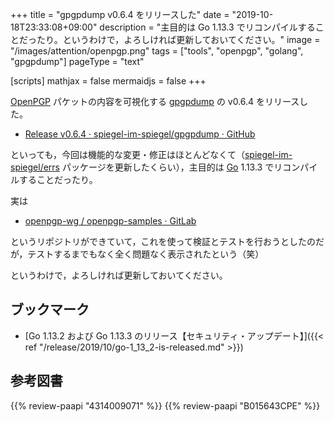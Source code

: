 +++
title = "gpgpdump v0.6.4 をリリースした"
date =  "2019-10-18T23:33:08+09:00"
description = "主目的は Go 1.13.3 でリコンパイルすることだったり。というわけで，よろしければ更新しておいてください。"
image = "/images/attention/openpgp.png"
tags = ["tools", "openpgp", "golang", "gpgpdump"]
pageType = "text"

[scripts]
  mathjax = false
  mermaidjs = false
+++

[OpenPGP] パケットの内容を可視化する [gpgpdump] の v0.6.4 をリリースした。

- [Release v0.6.4 · spiegel-im-spiegel/gpgpdump · GitHub](https://github.com/spiegel-im-spiegel/gpgpdump/releases/tag/v0.6.4)

といっても，今回は機能的な変更・修正はほとんどなくて（[spiegel-im-spiegel/errs] パッケージを更新したくらい），主目的は [Go] 1.13.3 でリコンパイルすることだったり。

実は

- [openpgp-wg / openpgp-samples · GitLab](https://gitlab.com/openpgp-wg/openpgp-samples)

というリポジトリができていて，これを使って検証とテストを行おうとしたのだが，テストするまでもなく全く問題なく表示されたという（笑）

というわけで，よろしければ更新しておいてください。

## ブックマーク

- [Go 1.13.2 および Go 1.13.3 のリリース【セキュリティ・アップデート】]({{< ref "/release/2019/10/go-1_13_2-is-released.md" >}})

[gpgpdump]: https://github.com/spiegel-im-spiegel/gpgpdump "spiegel-im-spiegel/gpgpdump: OpenPGP packet visualizer"
[OpenPGP]: http://openpgp.org/
[Go]: https://golang.org/ "The Go Programming Language"
[spiegel-im-spiegel/errs]: https://github.com/spiegel-im-spiegel/errs "spiegel-im-spiegel/errs: Error handling for Golang"

## 参考図書

{{% review-paapi "4314009071" %}} <!-- 暗号化 プライバシーを救った反乱者たち -->
{{% review-paapi "B015643CPE" %}} <!-- 暗号技術入門 第3版 -->
